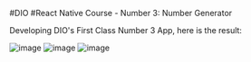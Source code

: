 #DIO
#React Native Course - Number 3: Number Generator

Developing DIO's First Class Number 3 App, here is the result:

![image](https://user-images.githubusercontent.com/86370873/169660989-f67c8070-f1de-4fd7-87b3-66532942a551.png)
![image](https://user-images.githubusercontent.com/86370873/169661009-97ce584a-4319-477e-a42f-d0c68bd87beb.png)
![image](https://user-images.githubusercontent.com/86370873/169661019-c59a13e6-d41e-4b28-aea4-dd9a034a9a65.png)

